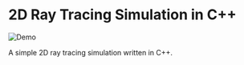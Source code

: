 # 2D Ray Tracing Simulation in C++

![Demo](./2d_video.gif)

A simple 2D ray tracing simulation written in C++.
